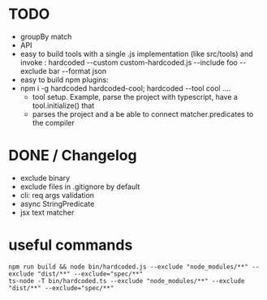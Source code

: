 # TODO

 * groupBy match
 * API
 * easy to build tools with a single .js implementation (like src/tools) and invoke : hardcoded --custom custom-hardcoded.js --include foo --exclude bar --format json 
 * easy to build npm plugins: 
  * npm i -g hardcoded hardcoded-cool; hardcoded --tool cool .... 
    * tool setup. Example, parse the project with typescript, have a tool.initialize() that 
    * parses the project and a be able to connect matcher.predicates to the compiler

# DONE / Changelog

 * exclude binary
 * exclude files in .gitignore by default  
 * cli: req args validation
 * async StringPredicate 
 * jsx text matcher

# useful commands

```
npm run build && node bin/hardcoded.js --exclude "node_modules/**" --exclude "dist/**" --exclude="spec/**"
ts-node -T bin/hardcoded.ts --exclude "node_modules/**" --exclude "dist/**" --exclude="spec/**"
```
